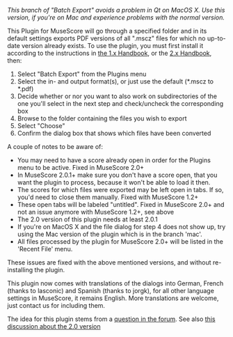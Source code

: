 <i>This branch of "Batch Export" avoids a problem in Qt on MacOS X. Use this version, if you're on Mac and experience problems with the normal version.</i>

This Plugin for MuseScore will go through a specified folder and in its default settings exports PDF versions of all ".mscz" files for which no up-to-date version already exists. To use the plugin, you must first install it according to the instructions in [the 1.x Handbook](http://musescore.org/en/en/node/10129), or the [2.x Handbook](http://musescore.org/en/node/36051), then:

1. Select "Batch Export" from the Plugins menu
2. Select the in- and output format(s), or just use the default (\*.mscz to \*.pdf)
3. Decide whether or nor you want to also work on subdirectories of the one you'll select in the next step and check/uncheck the corresponding box
4. Browse to the folder containing the files you wish to export
5. Select "Choose"
6. Confirm the dialog box that shows which files have been converted

A couple of notes to be aware of:

- You may need to have a score already open in order for the Plugins menu to be active. Fixed in MuseScore 2.0+
- In MuseScore 2.0.1+ make sure you don't have a score open, that you want the plugin to process, because it won't be able to load it then.
- The scores for which files were exported may be left open in tabs. If so, you'd need to close them manually. Fixed with MuseScore 1.2+
- These open tabs will be labeled "untitled". Fixed in MuseScore 2.0+ and not an issue anymore with MuseScore 1.2+, see above
- The 2.0 version of this plugin needs at least 2.0.1
- If you're on MacOS X and the file dialog for step 4 does not show up, try using the Mac version of the plugin which is in the branch 'mac'.
- All files processed by the plugin for MuseScore 2.0+ will be listed in the 'Recent File' menu.

These issues are fixed with the above mentioned versions, and without re-installing the plugin.

This plugin now comes with translations of the dialogs into German, French (thanks to lasconic) and Spanish (thanks to jorgk), for all other language settings in MuseScore, it remains English. More translations are welcome, just contact us for including them.

The idea for this plugin stems from a [question in the forum](https://musescore.org/en/node/12452). See also [this discussion about the 2.0 version](https://musescore.org/en/node/55616)
